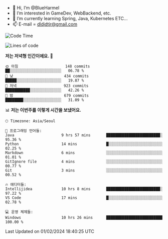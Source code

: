 - 👋 Hi, I’m @BlueHarmel
- 👀 I’m interested in GameDev, WebBackend, etc.
- 🌱 I’m currently learning Spring, Java, Kubernetes ETC...
- 📫 E-mail = dldjdtjr@gmail.com
  <!--START_SECTION:waka-->
![Code Time](http://img.shields.io/badge/Code%20Time-369%20hrs%2047%20mins-blue)

![Lines of code](https://img.shields.io/badge/%EC%A0%80%EB%8A%94%20%EC%97%AC%ED%83%9C%EA%B9%8C%EC%A7%80%20-39.8%20million%20%EC%A4%84%EC%9D%98%20%EC%BD%94%EB%93%9C%EB%A5%BC%20%EC%9E%91%EC%84%B1%ED%96%88%EC%96%B4%EC%9A%94.-blue)

**저는 저녁형 인간이에요. 🦉** 

```text
🌞 아침                     148 commits         ██░░░░░░░░░░░░░░░░░░░░░░░   06.78 % 
🌆 낮　                     434 commits         █████░░░░░░░░░░░░░░░░░░░░   19.87 % 
🌃 저녁                     923 commits         ███████████░░░░░░░░░░░░░░   42.26 % 
🌙 밤　                     679 commits         ████████░░░░░░░░░░░░░░░░░   31.09 % 
```


📊 **저는 이번주를 이렇게 시간을 보냈어요.** 

```text
🕑︎ Timezone: Asia/Seoul

💬 프로그래밍 언어들: 
Java                     9 hrs 57 mins       ████████████████████████░   95.36 % 
Python                   14 mins             █░░░░░░░░░░░░░░░░░░░░░░░░   02.25 % 
Markdown                 6 mins              ░░░░░░░░░░░░░░░░░░░░░░░░░   01.01 % 
GitIgnore file           4 mins              ░░░░░░░░░░░░░░░░░░░░░░░░░   00.77 % 
Git                      3 mins              ░░░░░░░░░░░░░░░░░░░░░░░░░   00.52 % 

🔥 에디터들: 
Intellijidea             10 hrs 8 mins       ████████████████████████░   97.22 % 
VS Code                  17 mins             █░░░░░░░░░░░░░░░░░░░░░░░░   02.78 % 

💻 운영 체제들: 
Windows                  10 hrs 26 mins      █████████████████████████   100.00 % 
```


 Last Updated on 01/02/2024 18:40:25 UTC
<!--END_SECTION:waka-->
<!---
BlueHarmel/BlueHarmel is a ✨ special ✨ repository because its `README.md` (this file) appears on your GitHub profile.
You can click the Preview link to take a look at your changes.
--->

